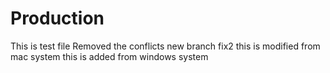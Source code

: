 # Production

This is test file 
Removed the conflicts
new branch fix2
this is modified from mac system
this is added from windows system

